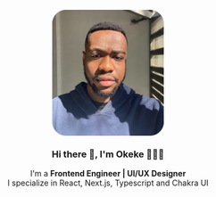 <p align="center" width="300">
   <img align="center" width="200" border-radius="100" src="yo 1.png" />
   <h3 align="center">Hi there 👋,  I'm Okeke 👨🏽‍💻</h3>
</p>

<p align="center"> I'm a <strong>Frontend Engineer | UI/UX Designer </strong><br /> I specialize in React, Next.js, Typescript and Chakra UI </p>

<!--
**Okekejr/Okekejr** is a ✨ _special_ ✨ repository because its `README.md` (this file) appears on your GitHub profile.

Here are some ideas to get you started:

- 🔭 I’m currently working on ...
- 🌱 I’m currently learning ...
- 👯 I’m looking to collaborate on ...
- 🤔 I’m looking for help with ...
- 💬 Ask me about ...
- 📫 How to reach me: ...
- 😄 Pronouns: ...
- ⚡ Fun fact: ...
-->
